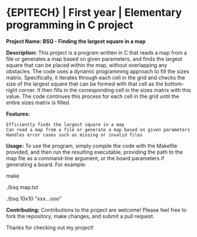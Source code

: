 # {EPITECH} | First year | Elementary programming in C project

**Project Name: BSQ - Finding the largest square in a map**

**Description:**
This project is a program written in C that reads a map from a file or generates a map based on given parameters, and finds the largest square that can be placed within the map, without overlapping any obstacles. The code uses a dynamic programming approach to fill the sizes matrix. Specifically, it iterates through each cell in the grid and checks the size of the largest square that can be formed with that cell as the bottom-right corner. It then fills in the corresponding cell in the sizes matrix with this value. The code continues this process for each cell in the grid until the entire sizes matrix is filled.


**Features:**

    Efficiently finds the largest square in a map
    Can read a map from a file or generate a map based on given parameters
    Handles error cases such as missing or invalid files

**Usage:**
To use the program, simply compile the code with the Makefile provided, and then run the resulting executable, providing the path to the map file as a command-line argument, or the board parameters if generating a board. For example:

make

./bsq map.txt

./bsq 10x10 "xxx...ooo"

**Contributing:**
Contributions to the project are welcome! Please feel free to fork the repository, make changes, and submit a pull request.


Thanks for checking out my project!
